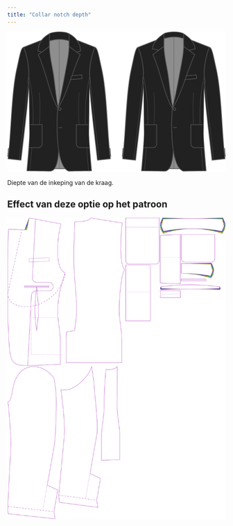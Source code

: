 ```yaml
---
title: "Collar notch depth"
---
```


![Diepte inkeping kraag](collarnotchdepth.svg)

Diepte van de inkeping van de kraag.

## Effect van deze optie op het patroon

![Deze afbeelding toont het effect van deze optie door meerdere varianten die een andere waarde hebben voor deze optie te vervangen](jaeger_collarnotchdepth_sample.svg "Effect van deze optie op het patroon")
